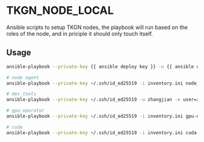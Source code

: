 # TKGN_NODE_LOCAL

Ansible scripts to setup TKGN nodes, the playbook will run based on the roles of the node, and
in priciple it should only touch itself.

## Usage

```bash
ansible-playbook --private-key {{ ansible deploy key }} -u {{ ansible user }} -i inventory.ini site.yaml -vvv

# node agent
ansible-playbook --private-key ~/.ssh/id_ed25519 -i inventory.ini node_agent.yml -vvv

# dev_tools
ansible-playbook --private-key ~/.ssh/id_ed25519 -u zhangjian -e user=zhangjian  -i inventory.ini dev_tools.yml -vvv

# gpu-operator
ansible-playbook --private-key ~/.ssh/id_ed25519 -i inventory.ini gpu-operator.yml -e "@extra-vars.yml" -vvv

# cuda
ansible-playbook --private-key ~/.ssh/id_ed25519 -i inventory.ini cuda.yml -e "@extra-vars.yml" -vvv
```


